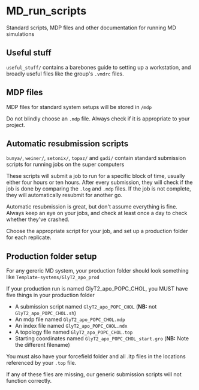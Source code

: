 # MD_run_scripts

Standard scripts, MDP files and other documentation for running MD simulations

## Useful stuff

`useful_stuff/` contains a barebones guide to setting up a workstation, and broadly useful files like the group's `.vmdrc` files.

## MDP files

MDP files for standard system setups will be stored in `/mdp`

Do not blindly choose an `.mdp` file.  Always check if it is appropriate to your project.

## Automatic resubmission scripts

`bunya/`, `weiner/`, `setonix/`, `topaz/` and `gadi/` contain standard submission scripts for running jobs on the super computers

These scripts will submit a job to run for a specific block of time, usually either four hours or ten hours.  After every submission, they will check if the job is done by comparing the `.log` and `.mdp` files.  If the job is not complete, they will automatically resubmit for another go.

Automatic resubmission is great, but don't assume everything is fine.  Always keep an eye on your jobs, and check at least once a day to check whether they've crashed.

Choose the appropriate script for your job, and set up a production folder for each replicate.

## Production folder setup

For any gereric MD system, your production folder should look something like `Template-systems/GlyT2_apo_prod`

If your production run is named GlyT2_apo_POPC_CHOL, you MUST have five things in your production folder

* A submission script named `GlyT2_apo_POPC_CHOL` (**NB:** not `GlyT2_apo_POPC_CHOL.sh`)
* An mdp file named `GlyT2_apo_POPC_CHOL.mdp`
* An index file named `GlyT2_apo_POPC_CHOL.ndx`
* A topology file named `GlyT2_apo_POPC_CHOL.top`
* Starting coordinates named `GlyT2_apo_POPC_CHOL_start.gro`  (**NB:** Note the different filename)

You must also have your forcefield folder and all .itp files in the locations referenced by your `.top` file.

If any of these files are missing, our generic submission scripts will not function correctly.

